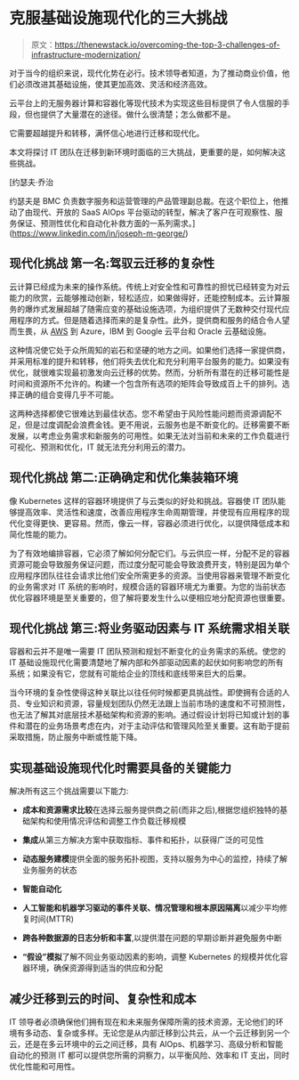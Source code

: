 # 克服基础设施现代化的三大挑战

> 原文：<https://thenewstack.io/overcoming-the-top-3-challenges-of-infrastructure-modernization/>

对于当今的组织来说，现代化势在必行。技术领导者知道，为了推动商业价值，他们必须改进其基础设施，使其更加高效、灵活和经济高效。

云平台上的无服务器计算和容器化等现代技术为实现这些目标提供了令人信服的手段，但也提供了大量潜在的途径。做什么很清楚；怎么做都不是。

它需要超越提升和转移，满怀信心地进行迁移和现代化。

本文将探讨 IT 团队在迁移到新环境时面临的三大挑战，更重要的是，如何解决这些挑战。[](https://www.linkedin.com/in/joseph-m-george/)

 [约瑟夫·乔治

约瑟夫是 BMC 负责数字服务和运营管理的产品管理副总裁。在这个职位上，他推动了由现代、开放的 SaaS AIOps 平台驱动的转型，解决了客户在可观察性、服务保证、预测性优化和自动化补救方面的一系列需求。](https://www.linkedin.com/in/joseph-m-george/) [](https://www.linkedin.com/in/joseph-m-george/)

## **现代化挑战** **第一名:驾驭云迁移的复杂性**

云计算已经成为未来的操作系统。传统上对安全性和可靠性的担忧已经转变为对云能力的欣赏，云能够推动创新，轻松适应，如果做得好，还能控制成本。云计算服务的爆炸式发展超越了随需应变的基础设施选项，为组织提供了无数种交付现代应用程序的方式。但是随着选择而来的是复杂性。此外，提供商和服务的结合令人望而生畏，从 [AWS](https://www.fermyon.com/?utm_content=inline-mention) 到 Azure，IBM 到 Google 云平台和 Oracle 云基础设施。

这种情况使它处于众所周知的岩石和坚硬的地方之间。如果他们选择一家提供商，并采用标准的提升和转移，他们将失去优化和充分利用平台服务的能力。如果没有优化，就很难实现最初激发向云迁移的优势。然而，分析所有潜在的迁移可能性是时间和资源所不允许的。构建一个包含所有选项的矩阵会导致成百上千的排列。选择正确的组合变得几乎不可能。

这两种选择都使它很难达到最佳状态。您不希望由于风险性能问题而资源调配不足，但是过度调配会浪费金钱。更不用说，云服务也是不断变化的。迁移需要不断发展，以考虑业务需求和新服务的可用性。如果无法对当前和未来的工作负载进行可视化、预测和优化，IT 就无法充分利用云的潜力。

## **现代化挑战** **第二:正确确定和优化集装箱环境**

像 Kubernetes 这样的容器环境提供了与云类似的好处和挑战。容器使 IT 团队能够提高效率、灵活性和速度，改善应用程序生命周期管理，并使现有应用程序的现代化变得更快、更容易。然而，像云一样，容器必须进行优化，以提供降低成本和简化性能的能力。

为了有效地编排容器，它必须了解如何分配它们。与云供应一样，分配不足的容器资源可能会导致服务保证问题，而过度分配可能会导致浪费开支，特别是因为单个应用程序团队往往会请求比他们安全所需更多的资源。当使用容器来管理不断变化的业务需求对 IT 系统的影响时，规模合适的容器环境尤为重要。为您的当前状态优化容器环境是至关重要的，但了解将要发生什么以便相应地分配资源也很重要。

## **现代化挑战** **第三:将业务驱动因素与 IT 系统需求相关联**

容器和云并不是唯一需要 IT 团队预测和规划不断变化的业务需求的系统。使您的 IT 基础设施现代化需要清楚地了解内部和外部驱动因素的起伏如何影响您的所有系统；如果没有它，您就有可能给企业的顶线和底线带来巨大的后果。

当今环境的复杂性使得这种关联比以往任何时候都更具挑战性。即使拥有合适的人员、专业知识和资源，容量规划团队仍然无法跟上当前市场的速度和不可预测性，也无法了解其对底层技术基础架构和资源的影响。通过假设计划将已知或计划的事件和潜在的业务场景考虑在内，对于主动评估和管理风险至关重要。这有助于提前采取措施，防止服务中断或性能下降。

## **实现基础设施现代化时需要具备的关键能力**

解决所有这三个挑战需要以下能力:

*   **成本和资源需求比较**在选择云服务提供商之前(而非之后),根据您组织独特的基础架构和使用情况评估和调整工作负载迁移规模

*   **集成**从第三方解决方案中获取指标、事件和拓扑，以获得广泛的可见性

*   **动态服务建模**提供全面的服务拓扑视图，支持以服务为中心的监控，持续了解业务服务的状态

*   **智能自动化**

*   **人工智能和机器学习驱动的事件关联、情况管理和根本原因隔离**以减少平均修复时间(MTTR)

*   **跨各种数据源的日志分析和丰富**,以提供潜在问题的早期诊断并避免服务中断

*   **“假设”模拟**了解不同业务驱动因素的影响，调整 Kubernetes 的规模并优化容器环境，确保资源得到适当的供应和分配

## **减少迁移到云的时间、复杂性和成本**

IT 领导者必须确保他们拥有现在和未来服务保障所需的技术资源，无论他们的环境有多动态、复杂或多样。无论您是从内部迁移到公共云，从一个云迁移到另一个云，还是在多云环境中的云之间迁移，具有 AIOps、机器学习、高级分析和智能自动化的预测 IT 都可以提供您所需的洞察力，以平衡风险、效率和 IT 支出，同时优化性能和可用性。

<svg xmlns:xlink="http://www.w3.org/1999/xlink" viewBox="0 0 68 31" version="1.1"><title>Group</title> <desc>Created with Sketch.</desc></svg>